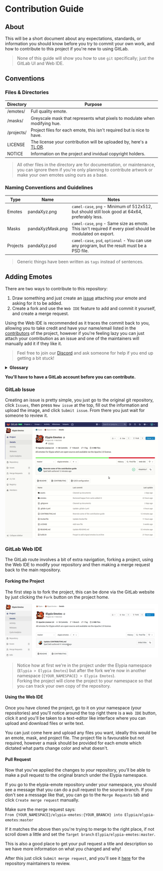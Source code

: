 # Contribution Guide
## About
This will be a short document about any expectations, standards, or information you should know before 
you try to commit your own work, and how to contribute to this project if you're new to using GitLab.
> None of this guide will show you how to use `git` specifically; just the GitLab UI and Web IDE.

## Conventions
### Files & Directories
| Directory  | Purpose                                                                    |
|------------|----------------------------------------------------------------------------|
| /emotes/   | Full quality emote.                                                        |
| /masks/    | Greyscale mask that represents what pixels to modulate when modifying hue. |
| /projects/ | Project files for each emote, this isn't required but is nice to have.     |
| LICENSE    | The license your contribution will be uploaded by, here's a [TL;DR].       |
| NOTICE     | Information on the project and invidual copyright holders.                 |
> All other files in the directory are for documentation, or maintenance, you can ignore them
> if you're only planning to contribute artwork or make your own emotes using ours as a base.

### Naming Conventions and Guidelines
| Type       | Name             | Notes                                                                                                       |
|------------|------------------|-------------------------------------------------------------------------------------------------------------|
| Emotes     | pandaXyz.png     | `camel-case`, `png` - Minimum of 512x512, but should still look good at 64x64, preferably less.             |
| Masks      | pandaXyzMask.png | `camel-case`, `png` - Same size as emote. This isn't required if every pixel should be modulated on export. |
| Projects   | pandaXyz.psd     | `camel-case`, `psd`, `optional` - You can use any program, but the result must be a PSD file.               |
> Generic things have been written as `tags` instead of sentences.

## Adding Emotes
There are two ways to contribute to this repository:  
1. Draw something and just create an [issue] attaching your emote and asking for it to be added.
2. Create a fork and use the `Web IDE` feature to add and commit it yourself, and create a merge request. 

Using the Web IDE is recommended as it traces the commit back to you, allowing you to take credit and 
have your name/email listed in the [contributors] of the project, however if you're feeling 
lazy you can just attach your contribution as an issue and one of the maintainers will manually add it if they like it. 
> Feel free to join our [Discord] and ask someone for help if you end up getting a bit stuck!

<details>
    <summary><strong>Glossary</strong></summary>

Some terms used in this guide may not be friendly or obvious to people haven't used git before so here is a short key.

| Word         | Definition                                                                                                                                                                                                                           | Synonyms      |
|--------------|--------------------------------------------------------------------------------------------------------------------------------------------------------------------------------------------------------------------------------------|---------------|
| git          | Git is a version control system optimized for managing changes in files.                                                                                                                                                             |               |
| clone        | Downloading a copy of a project to either your own namespace or file system.                                                                                                                                                         |               |
| fork         | Cloning a project to your own namespace in order to make changes.                                                                                                                                                                    |               |
| branch       | A single version of the repository.                                                                                                                                                                                                  | version       |
| master       | The main version of the project, this is usually a stable and up-to-date branch which can include changes that haven't been released yet, others are _usually_ intended for development such as fixing an issue or adding a feature. |               |
| merge        | Pulling changes made from one branch into another branch.                                                                                                                                                                            |               |
| pull request | Requesting changes from your fork to be merged to a branch you don't have permission to merge to directly.                                                                                                                           | merge request |
| terminal     | A console where you can execute commands, this refers to whatever your computer has, for example, Command Prompt (cmd), PowerShell or Terminal).                                                                                     |               |

</details>

**You'll have to have a GitLab account before you can contribute.**

### GitLab Issue
Creating an issue is pretty simple, you just go to the original git repository, click
`Issues`, then press `New issue` at the top, fill out the information and upload the 
image, and click `Submit issue`. From there you just wait for someone to review it.

![Creating an Issue]

### GitLab Web IDE
The GitLab route involves a bit of extra navigation, forking a project, using the Web IDE to modify your 
repository and then making a merge request back to the main repository.

#### Forking the Project
The first step is to fork the project, this can be done via the GitLab website by just clicking the 
`Fork` button on the project home.

![Forking the Project]
> Notice how at first we're in the project under the Elypia namespace (`Elypia > Elypia Emotes`) 
but after the fork we're now in another namespace (`{YOUR_NAMESPACE} > Elypia Emotes`).  
Forking the project will clone the project to your namespace so that you can track your 
own copy of the repository.

#### Using the Web IDE
Once you have cloned the project, go to it on your namespace (your repositories) and 
you'll notice around the top right there is a `Web IDE` button, click it and you'll be 
taken to a text-editor like interface where you can upload and download files or write text.

You can just come here and upload any files you want, ideally this would be an emote, mask, 
and project file. The project file is favourable but not required, however a mask should 
be provided for each emote which dictated what parts change color and what doesn't.

#### Pull Request
Now that you've applied the changes to _your_ repository, you'll be able to make a pull 
request to the original branch under the Elypia namespace.

If you go to the elypia-emote repository under your namespace, you should see a message 
that you can do a pull request to the source branch.
If you don't see a message like that, you can go to the `Merge Requests` 
tab and click `Create merge request` manually.

Make sure the merge request says:  
`From {YOUR_NAMESPACE}/elypia-emotes:{YOUR_BRANCH} into Elypia/elypia-emotes:master`

If it matches the above then you're trying to merge to the right place, if not scroll 
down a little and set the `Target branch` `Elypia/elypia-emotes:master`.

This is also a good place to get your pull request a title and description so 
we have more information on what you changed and why!

After this just click `Submit merge request`, and you'll see it 
[here] for the repository maintainers to review.

[TL;DR]: https://tldrlegal.com/license/apache-license-2.0-(apache-2.0) "Apache License 2.0 TL;DR"
[issue]: https://gitlab.com/Elypia/elypia-emotes/issues "Elypia Emotes Issue Board"
[contributors]: https://gitlab.com/Elypia/elypia-emotes/graphs/master "Contributors Graph"
[Discord]: https://discord.gg/hprGMaM "Elypia on Discord"
[here]: https://gitlab.com/Elypia/elypia-emotes/merge_requests "Elypia Emotes Merge Requests"

[Creating an Issue]: ./assets/issue.gif "Creating an Issue"
[Forking the Project]: ./assets/fork_project.gif "Forking the Project"